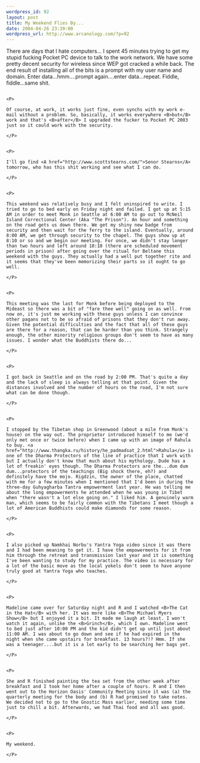 ```yaml
--- 
wordpress_id: 92
layout: post
title: My Weekend Flies By...
date: 2004-04-26 23:39:00
wordpress_url: http://www.arcanology.com/?p=92
---
```

<P>
                                                                                                                                                                                                                                                                                                                                                          There are days that I hate computers... I spent 45 minutes trying to get my stupid fucking Pocket PC device to talk to the work network. We have some pretty decent security for wireless since WEP got cracked a while back. The end result of installing all of the bits is a prompt with my user name and domain. Enter data...hmm....prompt again....enter data...repeat. Fiddle, fiddle...same shit. <sigh>
                                                                                                                                                                                                                                                                                                                                                        </P>
                                                                                                                                                                                                                                                                                                                                                        
                                                                                                                                                                                                                                                                                                                                                        <P>
                                                                                                                                                                                                                                                                                                                                                          Of course, at work, it works just fine, even synchs with my work e-mail without a problem. So, basically, it works everywhere <B>but</B> work and that's <B>after</B> I upgraded the fucker to Pocket PC 2003 just so it could work with the security.
                                                                                                                                                                                                                                                                                                                                                        </P>
                                                                                                                                                                                                                                                                                                                                                        
                                                                                                                                                                                                                                                                                                                                                        <P>
                                                                                                                                                                                                                                                                                                                                                          I'll go find <A href="http://www.scottstearns.com/">Senor Stearns</A> tomorrow, who has this shit working and see what I can do.
                                                                                                                                                                                                                                                                                                                                                        </P>
                                                                                                                                                                                                                                                                                                                                                        
                                                                                                                                                                                                                                                                                                                                                        <P>
                                                                                                                                                                                                                                                                                                                                                          This weekend was relatively busy and I felt uninspired to write. I tried to go to bed early on Friday night and failed. I got up at 5:15 AM in order to meet Monk in Seattle at 6:00 AM to go out to McNeil Island Correctional Center (Aka "The Prison"). An hour and something on the road gets us down there. We get my shiny new badge from security and then wait for the ferry to the island. Eventually, around 8:00 AM, we get through security to the chapel. The guys show up at 8:10 or so and we begin our meeting. For once, we didn't stay longer than two hours and left around 10:10 (there are scheduled movement periods in prison) after going over the ritual for Beltane this weekend with the guys. They actually had a well put together rite and it seems that they've been memorizing their parts so it ought to go well.
                                                                                                                                                                                                                                                                                                                                                        </P>
                                                                                                                                                                                                                                                                                                                                                        
                                                                                                                                                                                                                                                                                                                                                        <P>
                                                                                                                                                                                                                                                                                                                                                          This meeting was the last for Monk before being deployed to the Mideast so there was a bit of "fare thee well" going on as well. From now on, it's just me working with these guys unless I can convince other pagans not to be so afraid of prisons that they don't run away. Given the potential difficulties and the fact that all of these guys are there for a reason, that can be harder than you think. Strangely enough, the other minority religious groups don't seem to have as many issues. I wonder what the Buddhists there do...
                                                                                                                                                                                                                                                                                                                                                        </P>
                                                                                                                                                                                                                                                                                                                                                        
                                                                                                                                                                                                                                                                                                                                                        <P>
                                                                                                                                                                                                                                                                                                                                                          I got back in Seattle and on the road by 2:00 PM. That's quite a day and the lack of sleep is always telling at that point. Given the distances involved and the number of hours on the road, I'm not sure what can be done though.
                                                                                                                                                                                                                                                                                                                                                        </P>
                                                                                                                                                                                                                                                                                                                                                        
                                                                                                                                                                                                                                                                                                                                                        <P>
                                                                                                                                                                                                                                                                                                                                                          I stopped by the Tibetan shop in Greenwood (about a mile from Monk's house) on the way out. The proprietor introduced himself to me (we'd only met once or twice before) when I came up with an image of Rahula to buy. <a href="http://www.thangka.ru/history/he_padmadsat_2.html">Rahula</a> is one of the Dharma Protectors of the line of practice that I work with but I actually don't know that much about his mythology. Dude has a lot of freakin' eyes though. The Dharma Protectors are the...dum dum dum...protectors of the teachings (Big shock there, eh?) and definitely have the mojo. Rigdzin, the owner of the place, chatted with me for a few minutes when I mentioned that I'd been in during the three-day Guhyagharba Tantra empowerment last year. He was telling me about the long empowerments he attended when he was young in Tibet when "there wasn't a lot else going on." I liked him. A genuinely warm man, which seems to be fairly common with the Tibetans I meet though a lot of American Buddhists could make diamonds for some reason.
                                                                                                                                                                                                                                                                                                                                                        </P>
                                                                                                                                                                                                                                                                                                                                                        
                                                                                                                                                                                                                                                                                                                                                        <P>
                                                                                                                                                                                                                                                                                                                                                          I also picked up Namkhai Norbu's Yantra Yoga video since it was there and I had been meaning to get it. I have the empowerments for it from him through the retreat and transmission last year and it is something I've been wanting to study for my practice. The video is necessary for a lot of the basic move as the local yokels don't seem to have anyone truly good at Yantra Yoga who teaches.
                                                                                                                                                                                                                                                                                                                                                        </P>
                                                                                                                                                                                                                                                                                                                                                        
                                                                                                                                                                                                                                                                                                                                                        <P>
                                                                                                                                                                                                                                                                                                                                                          Madeline came over for Saturday night and R and I watched <B>The Cat in the Hat</B> with her. It was more like <B>The Michael Myers Show</B> but I enjoyed it a bit. It made me laugh at least. I won't watch it again, unlike the <B>Grinch</B>, which I own. Madeline went to bed just after 10:00 PM and the kid didn't get up until just about 11:00 AM. I was about to go down and see if he had expired in the night when she came upstairs for breakfast. 13 hours?!? Hmm. If she was a teenager....but it is a lot early to be searching her bags yet.
                                                                                                                                                                                                                                                                                                                                                        </P>
                                                                                                                                                                                                                                                                                                                                                        
                                                                                                                                                                                                                                                                                                                                                        <P>
                                                                                                                                                                                                                                                                                                                                                          She and R finished painting the tea set from the other week after breakfast and I took her home after a couple of hours. R and I then went out to the Horizon Oasis' Community Meeting since it was (a) the quarterly meeting for the body and (b) R had promised to take notes. We decided not to go to the Gnostic Mass earlier, needing some time just to chill a bit. Afterwards, we had Thai food and all was good.
                                                                                                                                                                                                                                                                                                                                                        </P>
                                                                                                                                                                                                                                                                                                                                                        
                                                                                                                                                                                                                                                                                                                                                        <P>
                                                                                                                                                                                                                                                                                                                                                          My weekend.
                                                                                                                                                                                                                                                                                                                                                        </P>